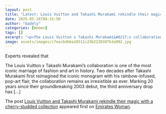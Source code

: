 ```yaml
---
layout: post
title: "Latest: Louis Vuitton and Takashi Murakami rekindle their magic with a cherry-studded collection"
date: 2025-05-16T08:31:50
author: "badely"
categories: [Women]
tags: []
excerpt: "<p>The Louis Vuitton x Takashi Murakami&#8217;s collaboration is one of the most iconic marriage of fashion and art in history. Two decades after Taka"
image: assets/images/c7eacbdb6a18511c23b2220387b3a992.jpg
---
```


Experts revealed that <p>The Louis Vuitton x Takashi Murakami&#8217;s collaboration is one of the most iconic marriage of fashion and art in history. Two decades after Takashi Murakami first reimagined the iconic monogram with his rainbow-infused, pop-art flair, the collaboration remains as irresistible as ever. Marking 20 years since their groundbreaking 2003 debut, the third anniversary drop has [&#8230;]</p>
<p>The post <a href="https://emirateswoman.com/louis-vuitton-takashi-murakami-new-collection/" rel="nofollow">Louis Vuitton and Takashi Murakami rekindle their magic with a cherry-studded collection</a> appeared first on <a href="https://emirateswoman.com" rel="nofollow">Emirates Woman</a>.</p>

